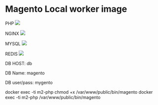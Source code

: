 # Magento Local worker image


PHP [![](https://images.microbadger.com/badges/image/mygento/php:5.6-fpm.svg)](https://microbadger.com/images/mygento/php:5.6-fpm)

NGINX [![](https://images.microbadger.com/badges/image/mygento/nginx:backports.svg)](https://microbadger.com/images/mygento/nginx:backports)

MYSQL
[![](https://images.microbadger.com/badges/image/mygento/mysql:5.6.svg)](https://microbadger.com/images/mygento/mysql:5.6)


REDIS
[![](https://images.microbadger.com/badges/image/redis:3.svg)](https://microbadger.com/images/redis:3)


DB HOST: db

DB Name: magento

DB user/pass: mygento

docker exec -ti m2-php chmod +x /var/www/public/bin/magento
docker exec -ti m2-php /var/www/public/bin/magento
